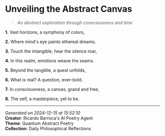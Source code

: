 # Unveiling the Abstract Canvas

> *An abstract exploration through consciousness and time*

**1.** Vast horizons, a symphony of colors,


**2.** Where mind's eye paints ethereal dreams.


**3.** Touch the intangible, hear the silence roar,


**4.** In this realm, emotions weave the seams.


**5.** Beyond the tangible, a quest unfolds,


**6.** What is real? A question, ever-bold.


**7.** In consciousness, a canvas, grand and free,


**8.** The self, a masterpiece, yet to be.



---

*Generated on 2024-12-15 at 15:52:10*  
**Creator**: Ricardo Barroca's AI Poetry Agent  
**Theme**: Quantum Abstract Poetry  
**Collection**: Daily Philosophical Reflections
